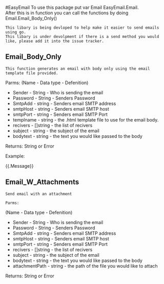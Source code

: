 #EasyEmail
    To use this package put var Email EasyEmail.Email.  
    After this is in function you can call the functions by doing Email.Email_Body_Only()

    This libary is being devloped to help make it easier to send emails using go.  
    This libary is under devolpment if there is a send method you would like, please add it into the issue tracker.

## Email_Body_Only
    This function generates an email with body only using the email template file provided.

Parms:
(Name - Data type - Defenition)
* Sender - String - Who is sending the email
* Password - String - Senders Password
* SmtpAdd - string - Senders email SMTP address
*  smtpHost - string - Senders email SMTP host
* smtpPort - string - Senders email SMTP Port
* templname - string - the .html template file to use for the email body.
* recivers - []string - the list of recivers
* subject - string - the subject of the email
* bodytext - string - the text you would like passed to the body

Returns:
    String or Error
    
Example: 
  <!-- template.html -->
<!DOCTYPE html>
<html>

<body>
    {{.Message}}
</body>

</html>

## Email_W_Attachments
    Send email with an attachment

    Parms:
(Name - Data type - Defenition)
  * Sender - String - Who is sending the email
  * Password - String - Senders Password
  * SmtpAdd - string - Senders email SMTP address
  * smtpHost - string - Senders email SMTP host
  * smtpPort - string - Senders email SMTP Port
  * recivers - []string - the list of recivers
  * subject - string - the subject of the email
  * bodytext - string - the text you would like passed to the body
  * attachmentPath - string - the path of the file you would like to attach

Returns:
    String or Error